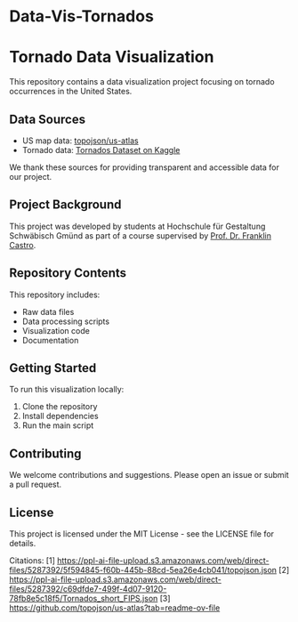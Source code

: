 # Data-Vis-Tornados
# Tornado Data Visualization

This repository contains a data visualization project focusing on tornado occurrences in the United States.

## Data Sources

- US map data: [topojson/us-atlas](https://github.com/topojson/us-atlas)
- Tornado data: [Tornados Dataset on Kaggle](https://www.kaggle.com/datasets/sujaykapadnis/tornados)

We thank these sources for providing transparent and accessible data for our project.

## Project Background

This project was developed by students at Hochschule für Gestaltung Schwäbisch Gmünd as part of a course supervised by [Prof. Dr. Franklin Castro](https://www.hfg-gmuend.de/en/the-hfg/people/prof-dr-franklin-castillo).

## Repository Contents

This repository includes:

- Raw data files
- Data processing scripts
- Visualization code
- Documentation

## Getting Started

To run this visualization locally:

1. Clone the repository
2. Install dependencies
3. Run the main script

## Contributing

We welcome contributions and suggestions. Please open an issue or submit a pull request.

## License

This project is licensed under the MIT License - see the LICENSE file for details.

Citations:
[1] https://ppl-ai-file-upload.s3.amazonaws.com/web/direct-files/5287392/5f594845-f60b-445b-88cd-5ea26e4cb041/topojson.json
[2] https://ppl-ai-file-upload.s3.amazonaws.com/web/direct-files/5287392/c69dfde7-499f-4d07-9120-78fb8e5c18f5/Tornados_short_FIPS.json
[3] https://github.com/topojson/us-atlas?tab=readme-ov-file
